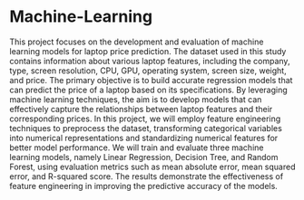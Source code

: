 # Machine-Learning
This project focuses on the development and evaluation of machine learning models for 
laptop price prediction. The dataset used in this study contains information about various laptop 
features, including the company, type, screen resolution, CPU, GPU, operating system, screen size, 
weight, and price. The primary objective is to build accurate regression models that can predict the 
price of a laptop based on its specifications. By leveraging machine learning techniques, the aim is to 
develop models that can effectively capture the relationships between laptop features and their 
corresponding prices. In this project, we will employ feature engineering techniques to preprocess 
the dataset, transforming categorical variables into numerical representations and standardizing 
numerical features for better model performance. We will train and evaluate three machine learning 
models, namely Linear Regression, Decision Tree, and Random Forest, using evaluation metrics such 
as mean absolute error, mean squared error, and R-squared score. The results demonstrate the 
effectiveness of feature engineering in improving the predictive accuracy of the models.
